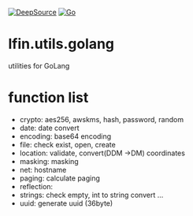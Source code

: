 [![DeepSource](https://deepsource.io/gh/lfin-open/lfin.utils.golang.svg/?label=active+issues&show_trend=true&token=X_N6yHamPQT9n3u955Ey4KPY)](https://deepsource.io/gh/lfin-open/lfin.utils.golang/?ref=repository-badge)
[![Go](https://github.com/lfin-open/lfin.utils.golang/actions/workflows/go_test_report_deepsource.yml/badge.svg)](https://github.com/lfin-open/lfin.utils.golang/actions/workflows/go_test_report_deepsource.yml)

# lfin.utils.golang
utilities for GoLang

# function list
- crypto: aes256, awskms, hash, password, random
- date: date convert 
- encoding: base64 encoding 
- file: check exist, open, create
- location: validate, convert(DDM ->DM) coordinates
- masking: masking 
- net: hostname
- paging: calculate paging 
- reflection: 
- strings: check empty, int to string convert ...
- uuid: generate uuid (36byte)